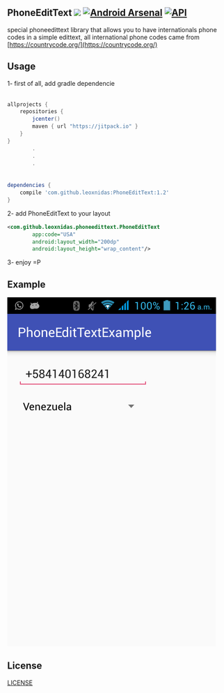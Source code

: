 PhoneEditText [![](https://jitpack.io/v/leoxnidas/PhoneEditText.svg)](https://jitpack.io/#leoxnidas/PhoneEditText) [![Android Arsenal](https://img.shields.io/badge/Android%20Arsenal-PhoneEditText-brightgreen.svg?style=flat)](https://android-arsenal.com/details/1/5310) [![API](https://img.shields.io/badge/API-15%2B-blue.svg?style=flat)](https://android-arsenal.com/api?level=15)
-------------
special phoneedittext library that allows you to have internationals phone codes in a simple edittext, all international phone codes came from [https://countrycode.org/](https://countrycode.org/)


Usage
-----
1- first of all, add gradle dependencie
```gradle

allprojects {
    repositories {
        jcenter()
        maven { url "https://jitpack.io" }
    }
}
        .
        .
        .


dependencies {
    compile 'com.github.leoxnidas:PhoneEditText:1.2'
}
```

2- add PhoneEditText to your layout
```xml
<com.github.leoxnidas.phoneedittext.PhoneEditText
        app:code="USA"
        android:layout_width="200dp"
        android:layout_height="wrap_content"/>
```

3- enjoy =P


Example
-------
![image](./img/phone.png)


License
--------
[LICENSE](./LICENSE.md)
